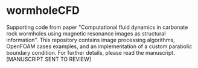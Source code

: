 # wormholeCFD

Supporting code from paper "Computational fluid dynamics in carbonate rock wormholes using magnetic resonance images as structural information". This repository contains image processing algorithms, OpenFOAM cases examples, and an implementation of a custom parabolic boundary condition. For further details, please read the manuscript. [MANUSCRIPT SENT TO REVIEW]
